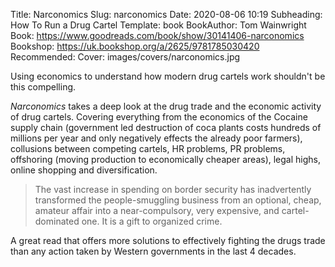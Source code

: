 Title: Narconomics
Slug: narconomics
Date: 2020-08-06 10:19
Subheading: How To Run a Drug Cartel
Template: book
BookAuthor: Tom Wainwright
Book: https://www.goodreads.com/book/show/30141406-narconomics
Bookshop: https://uk.bookshop.org/a/2625/9781785030420
Recommended: 
Cover: images/covers/narconomics.jpg

Using economics to understand how modern drug cartels work shouldn't be this compelling.

*Narconomics* takes a deep look at the drug trade and the economic activity of drug cartels. Covering everything from the economics of the Cocaine supply chain (government led destruction of coca plants costs hundreds of millions per year and only negatively effects the already poor farmers), collusions between competing cartels, HR problems, PR problems, offshoring (moving production to economically cheaper areas), legal highs, online shopping and diversification.

> The vast increase in spending on border security has inadvertently transformed the people-smuggling business from an optional, cheap, amateur affair into a near-compulsory, very expensive, and cartel-dominated one. It is a gift to organized crime.

A great read that offers more solutions to effectively fighting the drugs trade than any action taken by Western governments in the last 4 decades.